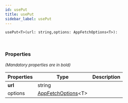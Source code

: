 ```yaml
---
id: usePut
title: usePut
sidebar_label: usePut
---
```


```tsx
usePut<T>(url: string,options: AppFetchOptions<T>): 
```
<br/>



### Properties

<font size="2"><i>(Mandatory properties are in bold)</i></font>

| Properties | Type | Description |
| --------- | ---- | ----------- |
| **url** | string |  |
| options | [AppFetchOptions](/framework-api/interfaces/AppFetchOptions.md)<T\> |  |
